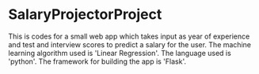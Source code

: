 # SalaryProjectorProject

This is codes for a small web app which takes input as year of experience and test and interview scores to predict a salary for the user.
The machine learning algorithm used is 'Linear Regression'.
The language used is 'python'.
The framework for building the app is 'Flask'.
